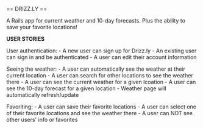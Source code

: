 == DRIZZ.LY ==

A Rails app for current weather and 10-day forecasts. Plus the ability to save your favorite locations!

**USER STORIES**

User authentication:
	-	A new user can sign up for Drizz.ly
	-	An existing user can sign in and be authenticated
	-	A user can edit their account information

Seeing the weather:
	-	A user can automatically see the weather at their current location
	-	A user can search for other locations to see the weather there
	-	A user can see the current weather for a given lcoation
	-	A user can see the 10-day forecast for a given location
	-	Weather page will automatically refresh/update

Favoriting:
	-	A user can save their favorite locations
	-	A user can select one of their favorite locations and see the weather there
	-	A user can NOT see other users' info or favorites

